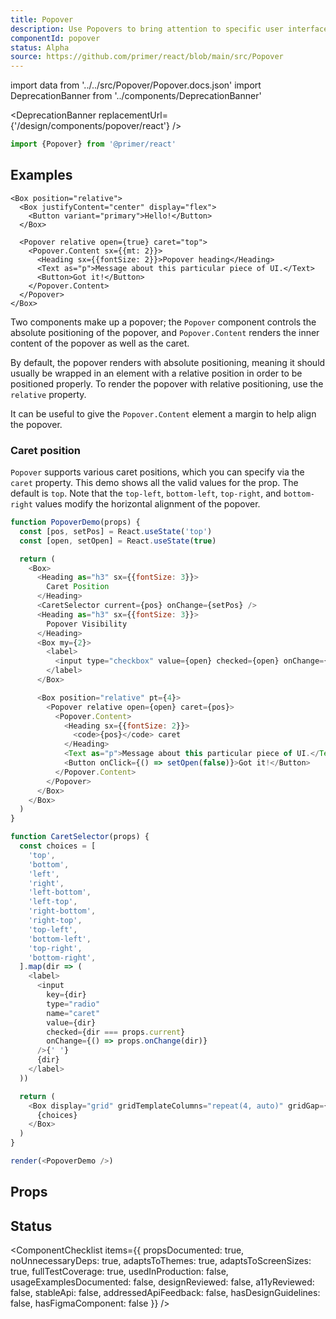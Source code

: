 ```yaml
---
title: Popover
description: Use Popovers to bring attention to specific user interface elements and suggest an action or to guide users through a new experience
componentId: popover
status: Alpha
source: https://github.com/primer/react/blob/main/src/Popover
---
```


import data from '../../src/Popover/Popover.docs.json'
import DeprecationBanner from '../components/DeprecationBanner'

<DeprecationBanner replacementUrl={'/design/components/popover/react'} />

```js
import {Popover} from '@primer/react'
```

## Examples

```jxs live
<Box position="relative">
  <Box justifyContent="center" display="flex">
    <Button variant="primary">Hello!</Button>
  </Box>

  <Popover relative open={true} caret="top">
    <Popover.Content sx={{mt: 2}}>
      <Heading sx={{fontSize: 2}}>Popover heading</Heading>
      <Text as="p">Message about this particular piece of UI.</Text>
      <Button>Got it!</Button>
    </Popover.Content>
  </Popover>
</Box>
```

Two components make up a popover; the `Popover` component controls the absolute positioning of the popover, and `Popover.Content` renders the inner content of the popover as well as the caret.

By default, the popover renders with absolute positioning, meaning it should usually be wrapped in an element with a relative position in order to be positioned properly. To render the popover with relative positioning, use the `relative` property.

It can be useful to give the `Popover.Content` element a margin to help align the popover.

### Caret position

`Popover` supports various caret positions, which you can specify via the `caret` property. This demo shows all the valid values for the prop. The default is `top`. Note that the `top-left`, `bottom-left`, `top-right`, and `bottom-right` values modify the horizontal alignment of the popover.

```javascript live noinline
function PopoverDemo(props) {
  const [pos, setPos] = React.useState('top')
  const [open, setOpen] = React.useState(true)

  return (
    <Box>
      <Heading as="h3" sx={{fontSize: 3}}>
        Caret Position
      </Heading>
      <CaretSelector current={pos} onChange={setPos} />
      <Heading as="h3" sx={{fontSize: 3}}>
        Popover Visibility
      </Heading>
      <Box my={2}>
        <label>
          <input type="checkbox" value={open} checked={open} onChange={() => setOpen(open => !open)} /> Open
        </label>
      </Box>

      <Box position="relative" pt={4}>
        <Popover relative open={open} caret={pos}>
          <Popover.Content>
            <Heading sx={{fontSize: 2}}>
              <code>{pos}</code> caret
            </Heading>
            <Text as="p">Message about this particular piece of UI.</Text>
            <Button onClick={() => setOpen(false)}>Got it!</Button>
          </Popover.Content>
        </Popover>
      </Box>
    </Box>
  )
}

function CaretSelector(props) {
  const choices = [
    'top',
    'bottom',
    'left',
    'right',
    'left-bottom',
    'left-top',
    'right-bottom',
    'right-top',
    'top-left',
    'bottom-left',
    'top-right',
    'bottom-right',
  ].map(dir => (
    <label>
      <input
        key={dir}
        type="radio"
        name="caret"
        value={dir}
        checked={dir === props.current}
        onChange={() => props.onChange(dir)}
      />{' '}
      {dir}
    </label>
  ))

  return (
    <Box display="grid" gridTemplateColumns="repeat(4, auto)" gridGap={3} my={2}>
      {choices}
    </Box>
  )
}

render(<PopoverDemo />)
```

## Props

<ComponentProps data={data} />

## Status

<ComponentChecklist
items={{
    propsDocumented: true,
    noUnnecessaryDeps: true,
    adaptsToThemes: true,
    adaptsToScreenSizes: true,
    fullTestCoverage: true,
    usedInProduction: false,
    usageExamplesDocumented: false,
    designReviewed: false,
    a11yReviewed: false,
    stableApi: false,
    addressedApiFeedback: false,
    hasDesignGuidelines: false,
    hasFigmaComponent: false
  }}
/>
